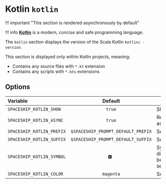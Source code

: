 # Kotlin `kotlin`

!!! important "This section is rendered asynchronously by default"

!!! info
    [**Kotlin**](https://kotlinlang.org/) is a modern, concise and safe programming language.

The `kotlin` section displays the version of the Scala Kotlin `kotlinc -version`.

This section is displayed only within Kotlin projects, meaning:

* Contains any source files with `*.kt` extension
* Contains any scripts with `*.kts` extensions

## Options

| Variable                   |              Default               | Meaning                              |
| :------------------------- | :--------------------------------: | ------------------------------------ |
| `SPACESHIP_KOTLIN_SHOW`    |               `true`               | Show section                         |
| `SPACESHIP_KOTLIN_ASYNC`   |               `true`               | Render section asynchronously        |
| `SPACESHIP_KOTLIN_PREFIX`  | `$SPACESHIP_PROMPT_DEFAULT_PREFIX` | Section's prefix                     |
| `SPACESHIP_KOTLIN_SUFFIX`  | `$SPACESHIP_PROMPT_DEFAULT_SUFFIX` | Section's suffix                     |
| `SPACESHIP_KOTLIN_SYMBOL`  |               `🅺 `                | Symbol displayed before the section  |
| `SPACESHIP_KOTLIN_COLOR`   |             `magenta`              | Section's color                      |
